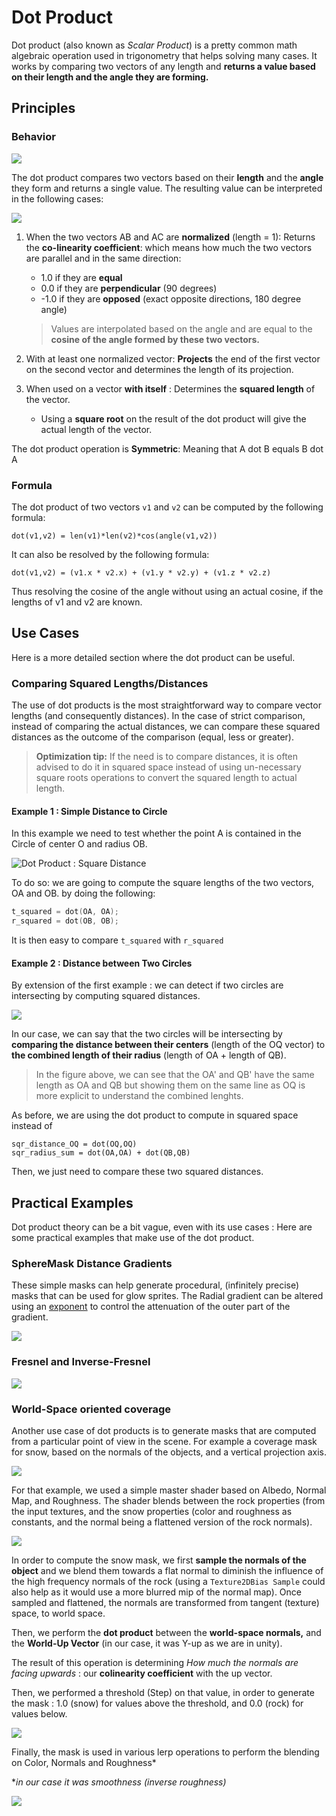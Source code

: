 # Dot Product

Dot product (also known as *Scalar Product*) is a pretty common math algebraic operation used in trigonometry that helps solving many cases. It works by comparing two vectors of any length and **returns a value based on their length and the angle they are forming.**

## Principles

### Behavior

![](img/angle-vectors.png)

The dot product compares two vectors based on their **length** and the **angle** they form and returns a single value. The resulting value can be interpreted in the following cases:

![](img/angles-colinear.png)

1. When the two vectors AB and AC are **normalized** (length = 1): Returns the **co-linearity coefficient**: which means how much the two vectors are parallel and in the same direction:
   - 1.0 if they are **equal**
   - 0.0 if they are **perpendicular** (90 degrees)
   - -1.0 if they are **opposed** (exact opposite directions, 180 degree angle)

   > Values are interpolated based on the angle and are equal to the **cosine of the angle formed by these two vectors.**
   
   
   
2. With at least one normalized vector: **Projects** the end of the first vector on the second vector and determines the length of its projection.

   

3. When used on a vector **with itself** : Determines the **squared length** of the vector. 

   - Using a **square root** on the result of the dot product will give the actual length of the vector.

   

The dot product operation is **Symmetric**: Meaning that A dot B equals B dot A

### Formula

The dot product of two vectors `v1` and `v2` can be computed by the following formula:

`dot(v1,v2) = len(v1)*len(v2)*cos(angle(v1,v2))`

It can also be resolved by the following formula:

`dot(v1,v2) = (v1.x * v2.x) + (v1.y * v2.y) + (v1.z * v2.z)`

Thus resolving the cosine of the angle without using an actual cosine, if the lengths of v1 and v2 are known.

##  Use Cases

Here is a more detailed section where the dot product can be useful.

### Comparing Squared Lengths/Distances

The use of dot products is the most straightforward way to compare vector lengths (and consequently distances). In the case of strict comparison, instead of comparing the actual distances, we can compare these squared distances as the outcome of the comparison (equal, less or greater).

> **Optimization tip:** If the need is to compare distances, it is often advised to do it in squared space instead of using un-necessary square roots operations to convert the squared length to actual length.

#### Example 1 : Simple Distance to Circle

In this example we need to test whether the point A is contained in the Circle of center O and radius OB.

![Dot Product : Square Distance](img/dotproduct-sqrdistance.png)

 To do so: we are going to compute the square lengths of the two vectors, OA and OB. by doing the following: 

```c
t_squared = dot(OA, OA);
r_squared = dot(OB, OB);
```

It is then easy to compare `t_squared` with `r_squared`

#### Example 2 : Distance between Two Circles

By extension of the first example : we can detect if two circles are intersecting  by computing squared distances.

![](img/distance-twocircles.png)

In our case, we can say that the two circles will be intersecting by **comparing the distance between their centers** (length of the OQ vector) to **the combined length of their radius** (length of OA + length of QB).  

> In the figure above, we can see that the OA' and QB' have the same length as OA and QB but showing them on the same line as OQ is more explicit to understand the combined lenghts.

As before, we are using the dot product to compute in squared space instead of 

```
sqr_distance_OQ = dot(OQ,OQ)
sqr_radius_sum = dot(OA,OA) + dot(QB,QB)
```

Then, we just need to compare these two squared distances.

## Practical Examples

Dot product theory can be a bit vague, even with its use cases : Here are some practical examples that make use of the dot product.

### SphereMask Distance Gradients

These simple masks can help generate procedural, (infinitely precise) masks that can be used for glow sprites. The Radial gradient can be altered using an [exponent](math.md#power-exponent) to control the attenuation of the outer part of the gradient.

![](img/uv-spheremask.png)

### Fresnel and Inverse-Fresnel

![](img/fresnel.png)

### World-Space oriented coverage

Another use case of dot products is to generate masks that are computed from a particular point of view in the scene. For example a coverage mask for snow, based on the normals of the objects, and a vertical projection axis.

![](img/ws-oriented-coverage-snow.gif)

For that example, we used a simple master shader based on Albedo, Normal Map, and Roughness. The shader blends between the rock properties (from the input textures, and the snow properties (color and roughness as constants, and the normal being a flattened version of the rock normals).

![](img/ws-oriented-coverage-master.png)

In order to compute the snow mask, we first **sample the normals of the object** and we blend them towards a flat normal to diminish the influence of the high frequency normals of the rock (using a `Texture2DBias Sample` could also help as it would use a more blurred mip of the normal map). Once sampled and flattened, the normals are transformed from tangent (texture) space, to world space. 

Then, we perform the **dot product** between the **world-space normals,** and the **World-Up Vector** (in our case, it was Y-up as we are in unity).

The result of this operation is determining *How much the normals are facing upwards* : our **colinearity coefficient** with the up vector.

Then, we performed a threshold (Step) on that value, in order to generate the mask : 1.0 (snow) for values above the threshold, and 0.0 (rock) for values below.

![](img/ws-oriented-coverage-mask.png)

Finally, the mask is used in various lerp operations to perform the blending on Color, Normals and Roughness* 

**in our case it was smoothness (inverse roughness)*

![](img/ws-oriented-coverage-blend.png)









